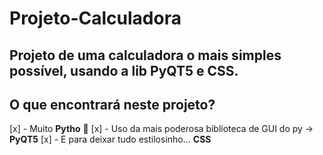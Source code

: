 # Projeto-Calculadora
 Projeto de uma calculadora o mais simples possível, usando a lib PyQT5 e CSS.
 ---
 ## O que encontrará neste projeto? 
 [x] - Muito **Pytho** 🐍
 [x] - Uso da mais poderosa biblioteca de GUI do py -> **PyQT5**
 [x] - E para deixar tudo estilosinho... **CSS**
